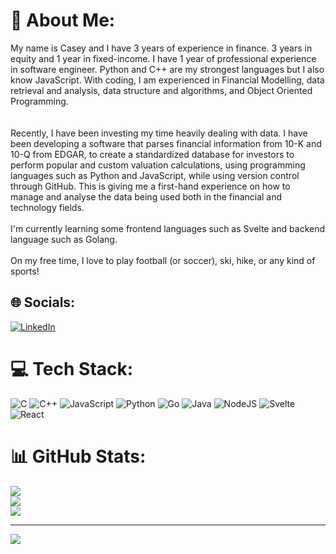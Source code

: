 # 💫 About Me:
My name is Casey and I have 3 years of experience in finance. 3 years in equity and 1 year in fixed-income. I have 1 year of professional experience in  software engineer. Python and C++ are my strongest languages but I also know JavaScript. With coding, I am experienced in Financial Modelling, data retrieval and analysis, data structure and algorithms, and Object Oriented Programming. <br><br><br>Recently, I have been investing my time heavily dealing with data. I have been developing a software that parses financial information from 10-K and 10-Q from EDGAR, to create a standardized database for investors to perform popular and custom valuation calculations, using programming languages such as Python and JavaScript, while using version control through GitHub. This is giving me a first-hand experience on how to manage and analyse the data being used both in the financial and technology fields.<br><br>I'm currently learning some frontend languages such as Svelte and backend language such as Golang.<br><br>On my free time, I love to play football (or soccer), ski, hike, or any kind of sports!


## 🌐 Socials:
[![LinkedIn](https://img.shields.io/badge/LinkedIn-%230077B5.svg?logo=linkedin&logoColor=white)](https://linkedin.com/in/http://linkedin.com/in/casey-mackinnon/) 

# 💻 Tech Stack:
![C](https://img.shields.io/badge/c-%2300599C.svg?style=for-the-badge&logo=c&logoColor=white) ![C++](https://img.shields.io/badge/c++-%2300599C.svg?style=for-the-badge&logo=c%2B%2B&logoColor=white) ![JavaScript](https://img.shields.io/badge/javascript-%23323330.svg?style=for-the-badge&logo=javascript&logoColor=%23F7DF1E) ![Python](https://img.shields.io/badge/python-3670A0?style=for-the-badge&logo=python&logoColor=ffdd54) ![Go](https://img.shields.io/badge/go-%2300ADD8.svg?style=for-the-badge&logo=go&logoColor=white) ![Java](https://img.shields.io/badge/java-%23ED8B00.svg?style=for-the-badge&logo=openjdk&logoColor=white) ![NodeJS](https://img.shields.io/badge/node.js-6DA55F?style=for-the-badge&logo=node.js&logoColor=white) ![Svelte](https://img.shields.io/badge/svelte-%23f1413d.svg?style=for-the-badge&logo=svelte&logoColor=white) ![React](https://img.shields.io/badge/react-%2320232a.svg?style=for-the-badge&logo=react&logoColor=%2361DAFB)
# 📊 GitHub Stats:
![](https://github-readme-stats.vercel.app/api?username=cmackin9500&theme=dark&hide_border=false&include_all_commits=true&count_private=true)<br/>
![](https://github-readme-streak-stats.herokuapp.com/?user=cmackin9500&theme=dark&hide_border=false)<br/>
![](https://github-readme-stats.vercel.app/api/top-langs/?username=cmackin9500&theme=dark&hide_border=false&include_all_commits=true&count_private=true&layout=compact)

---
[![](https://visitcount.itsvg.in/api?id=cmackin9500&icon=0&color=0)](https://visitcount.itsvg.in)

<!-- Proudly created with GPRM ( https://gprm.itsvg.in ) -->

